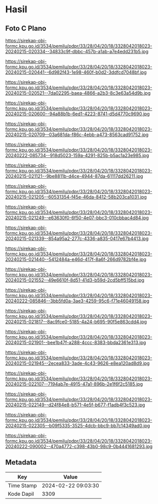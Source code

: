 # Hasil

## Foto C Plano

https://sirekap-obj-formc.kpu.go.id/3534/pemilu/pdpr/33/28/04/20/18/3328042018023-20240215-020334--34833c9f-dbbc-457b-a1ab-a7e4edd231b5.jpg

https://sirekap-obj-formc.kpu.go.id/3534/pemilu/pdpr/33/28/04/20/18/3328042018023-20240215-020441--6d982f43-1e98-460f-b0d2-3ddfcd7048bf.jpg

https://sirekap-obj-formc.kpu.go.id/3534/pemilu/pdpr/33/28/04/20/18/3328042018023-20240215-020521--7da02295-baea-4866-a2b3-8c3e63a54d9b.jpg

https://sirekap-obj-formc.kpu.go.id/3534/pemilu/pdpr/33/28/04/20/18/3328042018023-20240215-020600--94a88b1b-6ed1-4223-8741-d5d4770c9690.jpg

https://sirekap-obj-formc.kpu.go.id/3534/pemilu/pdpr/33/28/04/20/18/3328042018023-20240215-020709--03a681da-f86c-4ebb-a473-8563cad91752.jpg

https://sirekap-obj-formc.kpu.go.id/3534/pemilu/pdpr/33/28/04/20/18/3328042018023-20240222-085734--918d5023-159a-4291-825b-b5ac1a23e985.jpg

https://sirekap-obj-formc.kpu.go.id/3534/pemilu/pdpr/33/28/04/20/18/3328042018023-20240215-021121--9be8811b-d4ce-4944-87da-61117dd26211.jpg

https://sirekap-obj-formc.kpu.go.id/3534/pemilu/pdpr/33/28/04/20/18/3328042018023-20240215-021205--60531354-f45e-46da-8412-58b203ca1031.jpg

https://sirekap-obj-formc.kpu.go.id/3534/pemilu/pdpr/33/28/04/20/18/3328042018023-20240215-021249--e63630f0-6f50-4e07-bbc3-010cbbac4d84.jpg

https://sirekap-obj-formc.kpu.go.id/3534/pemilu/pdpr/33/28/04/20/18/3328042018023-20240215-021339--854a95a2-277c-4336-a835-0417e67b4413.jpg

https://sirekap-obj-formc.kpu.go.id/3534/pemilu/pdpr/33/28/04/20/18/3328042018023-20240215-021440--5412484a-e46d-417f-8a6f-266d9782bf4e.jpg

https://sirekap-obj-formc.kpu.go.id/3534/pemilu/pdpr/33/28/04/20/18/3328042018023-20240215-021552--49e6610f-8d51-41d3-b59d-2cd5bff515bd.jpg

https://sirekap-obj-formc.kpu.go.id/3534/pemilu/pdpr/33/28/04/20/18/3328042018023-20240222-085846--3bb5fd0a-3ae3-4259-95c6-f71e46049158.jpg

https://sirekap-obj-formc.kpu.go.id/3534/pemilu/pdpr/33/28/04/20/18/3328042018023-20240215-021817--8ac9fce0-5185-4a24-b695-90f5e863cdd4.jpg

https://sirekap-obj-formc.kpu.go.id/3534/pemilu/pdpr/33/28/04/20/18/3328042018023-20240215-021901--bee1b47f-a288-4ccc-8383-bbda2361e313.jpg

https://sirekap-obj-formc.kpu.go.id/3534/pemilu/pdpr/33/28/04/20/18/3328042018023-20240215-021945--2ecea833-3ade-4c43-9626-e8ea120ad8d9.jpg

https://sirekap-obj-formc.kpu.go.id/3534/pemilu/pdpr/33/28/04/20/18/3328042018023-20240215-022107--7194ab7e-4915-47a1-896b-2e1f6f2c5185.jpg

https://sirekap-obj-formc.kpu.go.id/3534/pemilu/pdpr/33/28/04/20/18/3328042018023-20240215-022149--d24f84e8-b571-4e5f-b677-f1adb4f3c523.jpg

https://sirekap-obj-formc.kpu.go.id/3534/pemilu/pdpr/33/28/04/20/18/3328042018023-20240215-022305--b09f5335-3525-4dcb-bbc9-bb7c14349ad0.jpg

https://sirekap-obj-formc.kpu.go.id/3534/pemilu/pdpr/33/28/04/20/18/3328042018023-20240222-090002--470a4772-c398-43b0-98c9-0b4441681293.jpg


## Metadata

| Key        | Value               |
| ---------- | ------------------- |
| Time Stamp | 2024-02-22 09:03:30 |
| Kode Dapil | 3309                |



